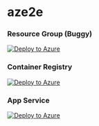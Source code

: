 # aze2e

### Resource Group (Buggy)
[![Deploy to Azure](https://aka.ms/deploytoazurebutton)](https://portal.azure.com/#create/Microsoft.Template/uri/https%3A%2F%2Fraw.githubusercontent.com%2FChandraVijayDubey%2Faze2e%2Fmaster%2Fresource-group.json)

### Container Registry
[![Deploy to Azure](https://aka.ms/deploytoazurebutton)](https://portal.azure.com/#create/Microsoft.Template/uri/https%3A%2F%2Fraw.githubusercontent.com%2FChandraVijayDubey%2Faze2e%2Fmaster%2Fcontainer-registry.json)

### App Service
[![Deploy to Azure](https://aka.ms/deploytoazurebutton)](https://portal.azure.com/#create/Microsoft.Template/uri/https%3A%2F%2Fraw.githubusercontent.com%2FChandraVijayDubey%2Faze2e%2Fmaster%2Fapp-service.json)
